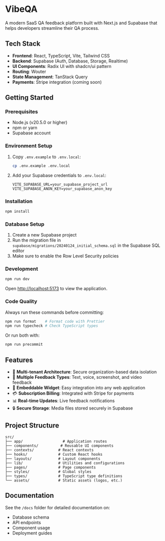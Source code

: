 # VibeQA

A modern SaaS QA feedback platform built with Next.js and Supabase that helps developers streamline their QA process.

## Tech Stack

- **Frontend**: React, TypeScript, Vite, Tailwind CSS
- **Backend**: Supabase (Auth, Database, Storage, Realtime)
- **UI Components**: Radix UI with shadcn/ui pattern
- **Routing**: Wouter
- **State Management**: TanStack Query
- **Payments**: Stripe integration (coming soon)

## Getting Started

### Prerequisites

- Node.js (v20.5.0 or higher)
- npm or yarn
- Supabase account

### Environment Setup

1. Copy `.env.example` to `.env.local`:
   ```bash
   cp .env.example .env.local
   ```

2. Add your Supabase credentials to `.env.local`:
   ```
   VITE_SUPABASE_URL=your_supabase_project_url
   VITE_SUPABASE_ANON_KEY=your_supabase_anon_key
   ```

### Installation

```bash
npm install
```

### Database Setup

1. Create a new Supabase project
2. Run the migration file in `supabase/migrations/20240124_initial_schema.sql` in the Supabase SQL editor
3. Make sure to enable the Row Level Security policies

### Development

```bash
npm run dev
```

Open [http://localhost:5173](http://localhost:5173) to view the application.

### Code Quality

Always run these commands before committing:

```bash
npm run format    # Format code with Prettier
npm run typecheck # Check TypeScript types
```

Or run both with:
```bash
npm run precommit
```

## Features

- 🔐 **Multi-tenant Architecture**: Secure organization-based data isolation
- 📝 **Multiple Feedback Types**: Text, voice, screenshot, and video feedback
- 🔌 **Embeddable Widget**: Easy integration into any web application
- 💳 **Subscription Billing**: Integrated with Stripe for payments
- 📊 **Real-time Updates**: Live feedback notifications
- 🔒 **Secure Storage**: Media files stored securely in Supabase

## Project Structure

```
src/
├── app/                  # Application routes
├── components/          # Reusable UI components
├── contexts/           # React contexts
├── hooks/              # Custom React hooks
├── layouts/            # Layout components
├── lib/                # Utilities and configurations
├── pages/              # Page components
├── styles/             # Global styles
├── types/              # TypeScript type definitions
└── assets/             # Static assets (logos, etc.)
```

## Documentation

See the `/docs` folder for detailed documentation on:
- Database schema
- API endpoints
- Component usage
- Deployment guides